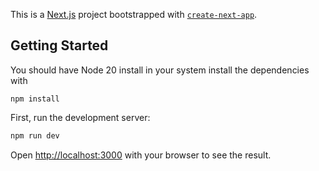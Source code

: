 This is a [Next.js](https://nextjs.org) project bootstrapped with [`create-next-app`](https://nextjs.org/docs/app/api-reference/cli/create-next-app).

## Getting Started

You should have Node 20 install in your system
install the dependencies with
```
npm install
```

First, run the development server:

```bash
npm run dev
```

Open [http://localhost:3000](http://localhost:3000) with your browser to see the result.